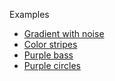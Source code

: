 Examples
* [Gradient with noise](https://shaders.christianjuth.com/?fragShader=%2F%2F+vTextureCoord.x+and+vTextureCoord.y+represent%0A%2F%2F+the+%28x%2C+y%29+coordinate+within+the+container.%0A%2F%2F+Both+x+and+y+are+in+the+range+of+%5B0-1%5D.%0Avarying+vec2+vTextureCoord%3B%0A%2F%2F+Time+in+milliseconds.%0Auniform+float+timeMs%3B%0A%0Afloat+hash%28float+n%29+%7B+return+fract%28sin%28n%29+*+1e4%29%3B+%7D%0Afloat+hash%28vec2+p%29+%7B+return+fract%281e4+*+sin%2817.0+*+p.x+%2B+p.y+*+0.1%29+*+%280.1+%2B+abs%28sin%28p.y+*+13.0+%2B+p.x%29%29%29%29%3B+%7D%0A%0Afloat+noise%28float+x%29+%7B%0A%09float+i+%3D+floor%28x%29%3B%0A%09float+f+%3D+fract%28x%29%3B%0A%09float+u+%3D+f+*+f+*+%283.0+-+2.0+*+f%29%3B%0A%09return+mix%28hash%28i%29%2C+hash%28i+%2B+1.0%29%2C+u%29%3B%0A%7D%0A%0Afloat+noise%28vec2+x%29+%7B%0A%09vec2+i+%3D+floor%28x%29%3B%0A%09vec2+f+%3D+fract%28x%29%3B%0A%0A%09%2F%2F+Four+corners+in+2D+of+a+tile%0A%09float+a+%3D+hash%28i%29%3B%0A%09float+b+%3D+hash%28i+%2B+vec2%281.0%2C+0.0%29%29%3B%0A%09float+c+%3D+hash%28i+%2B+vec2%280.0%2C+1.0%29%29%3B%0A%09float+d+%3D+hash%28i+%2B+vec2%281.0%2C+1.0%29%29%3B%0A%0A%09%2F%2F+Simple+2D+lerp+using+smoothstep+envelope+between+the+values.%0A%09%2F%2F+return+vec3%28mix%28mix%28a%2C+b%2C+smoothstep%280.0%2C+1.0%2C+f.x%29%29%2C%0A%09%2F%2F%09%09%09mix%28c%2C+d%2C+smoothstep%280.0%2C+1.0%2C+f.x%29%29%2C%0A%09%2F%2F%09%09%09smoothstep%280.0%2C+1.0%2C+f.y%29%29%29%3B%0A%0A%09%2F%2F+Same+code%2C+with+the+clamps+in+smoothstep+and+common+subexpressions%0A%09%2F%2F+optimized+away.%0A%09vec2+u+%3D+f+*+f+*+%283.0+-+2.0+*+f%29%3B%0A%09return+mix%28a%2C+b%2C+u.x%29+%2B+%28c+-+a%29+*+u.y+*+%281.0+-+u.x%29+%2B+%28d+-+b%29+*+u.x+*+u.y%3B%0A%7D%0A%2F%2F+takes+any+float+as+input+and%0A%2F%2F+ossolates+smoothly+between+0+and+1%0Afloat+oscillate%28float+val%29+%7B%0A++return+%28sin%28val%29+%2B+1.0%29+%2F+2.0%3B%0A%7D%0A%0Avoid+main%28%29+%7B%0A++float+slowedTime+%3D+timeMs+%2F+100.0%3B%0A++float+red+%3D+oscillate%28vTextureCoord.x+-+noise%28vTextureCoord+*+10000.0%29+%2B+slowedTime%29%3B%0A++float+green+%3D+oscillate%28vTextureCoord.y+%2B+noise%28vTextureCoord+*+100000.0%29+%2B+slowedTime%29%3B%0A++float+blue+%3D+1.0%3B%0A++gl_FragColor+%3D+vec4%28red+*+0.4%2C+green+*+0.2%2C+blue%2C+1.0%29%3B%0A%7D)
* [Color stripes](https://shaders.christianjuth.com/?fragShader=%2F%2F+vTextureCoord.x+and+vTextureCoord.y+represent%0A%2F%2F+the+%28x%2C+y%29+coordinate+within+the+container.%0A%2F%2F+Both+x+and+y+are+in+the+range+of+%5B0-1%5D.%0Avarying+vec2+vTextureCoord%3B%0A%2F%2F+Time+in+milliseconds.%0Auniform+float+timeMs%3B%0A%0Afloat+rand%28vec2+c%29%7B%0A%09return+fract%28sin%28dot%28c.xy+%2Cvec2%2812.9898%2C78.233%29%29%29+*+43758.5453%29%3B%0A%7D%0A%0Afloat+noise%28vec2+p%2C+float+freq+%29%7B%0A%09float+unit+%3D+1000.0%2Ffreq%3B%0A%09vec2+ij+%3D+floor%28p%2Funit%29%3B%0A%09vec2+xy+%3D+mod%28p%2Cunit%29%2Funit%3B%0A%09%2F%2Fxy+%3D+3.*xy*xy-2.*xy*xy*xy%3B%0A%09xy+%3D+.5*%281.-cos%283.1415*xy%29%29%3B%0A%09float+a+%3D+rand%28%28ij%2Bvec2%280.%2C0.%29%29%29%3B%0A%09float+b+%3D+rand%28%28ij%2Bvec2%281.%2C0.%29%29%29%3B%0A%09float+c+%3D+rand%28%28ij%2Bvec2%280.%2C1.%29%29%29%3B%0A%09float+d+%3D+rand%28%28ij%2Bvec2%281.%2C1.%29%29%29%3B%0A%09float+x1+%3D+mix%28a%2C+b%2C+xy.x%29%3B%0A%09float+x2+%3D+mix%28c%2C+d%2C+xy.x%29%3B%0A%09return+mix%28x1%2C+x2%2C+xy.y%29%3B%0A%7D%0A%0A%2F%2F+takes+any+float+as+input+and%0A%2F%2F+ossolates+smoothly+between+0+and+1%0Afloat+oscillate%28float+val%29+%7B%0A++return+%28sin%28val%29+%2B+1.0%29+%2F+2.0%3B%0A%7D%0A%0Avoid+main%28%29+%7B%0A++float+slowedTime+%3D+timeMs+%2F+500.0%3B%0A++float+red+%3D+oscillate%28vTextureCoord.x+-+1000.0+*+noise%28vTextureCoord+%2B+slowedTime%2C+100.0%29+%2F+10.0+%2B+slowedTime%29%3B%0A++float+green+%3D+oscillate%28vTextureCoord.y+%2B+1000.0+*+noise%28vTextureCoord+%2B+slowedTime%2C+100.0%29+%2F+10.0+%2B+slowedTime%29%3B%0A++float+blue+%3D+1.0%3B%0A++gl_FragColor+%3D+vec4%28red%2C+green+*+0.8%2C+blue+*+0.8%2C+1.0%29%3B%0A%7D)
* [Purple bass](https://shaders.christianjuth.com/?fragShader=%2F%2F+vTextureCoord.x+and+vTextureCoord.y+represent%0A%2F%2F+the+%28x%2C+y%29+coordinate+within+the+container.%0A%2F%2F+Both+x+and+y+are+in+the+range+of+%5B0-1%5D.%0Avarying+vec2+vTextureCoord%3B%0A%2F%2F+Time+in+milliseconds.%0Auniform+float+timeMs%3B%0A%0A%2F%2F+takes+any+float+as+input+and%0A%2F%2F+ossolates+smoothly+between+0+and+1%0Afloat+oscillate%28float+val%29+%7B%0A++return+%28sin%28val%29+%2B+1.0%29+%2F+2.0%3B%0A%7D%0A%0Avoid+main%28%29+%7B%0A++float+slowedTime+%3D+timeMs+%2F+9.0%3B%0A++vec2+center+%3D+vec2%280.5%2C+0.5%29%3B%0A++float+color+%3D+oscillate%28slowedTime%29+-+distance%28vTextureCoord%2C+center%29%3B%0A++gl_FragColor+%3D+vec4%28color+*+0.5%2C+0.0%2C+color+*+0.9%2C+1.0%29%3B%0A%7D)
* [Purple circles](https://shaders.christianjuth.com/?fragShader=%2F%2F+vTextureCoord.x+and+vTextureCoord.y+represent%0A%2F%2F+the+%28x%2C+y%29+coordinate+within+the+container.%0A%2F%2F+Both+x+and+y+are+in+the+range+of+%5B0-1%5D.%0Avarying+vec2+vTextureCoord%3B%0A%2F%2F+Time+in+milliseconds.%0Auniform+float+timeMs%3B%0A%0A%2F%2F+takes+any+float+as+input+and%0A%2F%2F+ossolates+smoothly+between+0+and+1%0Afloat+oscillate%28float+val%29+%7B%0A++return+%28sin%28val%29+%2B+1.0%29+%2F+2.0%3B%0A%7D%0A%0Afloat+circle%28vec2+coord%2C+vec2+center%2C+float+radius%29+%7B%0A++++float+dist+%3D+distance%28vTextureCoord%2C+center%29%3B%0A++++if+%28oscillate%28dist+*+200.0%29+%3E+radius%29+%7B%0A++++++++return+1.0+-+dist%3B%0A++++%7D%0A++++return+0.0%3B%0A%7D%0A%0Avoid+main%28%29+%7B%0A++float+slowedTime+%3D+timeMs+%2F+50.0%3B%0A++float+radius+%3D+oscillate%28slowedTime%29%3B%0A++vec2+center+%3D+vec2%280.5%2C+0.5%29%3B%0A++float+color+%3D+circle%28vTextureCoord%2C+center%2C+radius%29+%2B+vTextureCoord.y%3B%0A++gl_FragColor+%3D+vec4%28color+*+0.1%2C+0.0%2C+color+*+0.7%2C+1.0%29%3B%0A%7D)